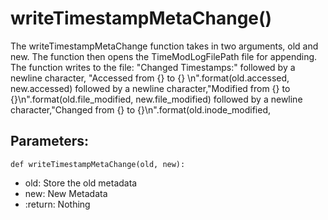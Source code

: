 # writeTimestampMetaChange()
The writeTimestampMetaChange function takes in two arguments, old and new.
    The function then opens the TimeModLogFilePath file for appending. The function writes to the file:
    &quot;Changed Timestamps:&quot; followed by a newline character, &quot;Accessed from {} to {} \n&quot;.format(old.accessed, new.accessed) 
    followed by a newline character,&quot;Modified from {} to {}\n&quot;.format(old.file_modified, new.file_modified) followed 
    by a newline character,&quot;Changed from {} to {}\n&quot;.format(old.inode_modified,

## Parameters:
    def writeTimestampMetaChange(old, new):
- old: Store the old metadata
- new: New Metadata
- :return: Nothing